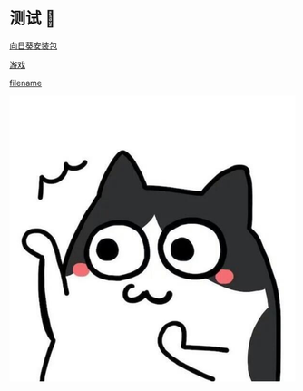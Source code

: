 # 测试 :100:

[向日葵安装包](https://onclick9927.github.io/WooLocalization/_media/AweSun_15.8.5.21451_x64.exe)


[游戏](https://onclick9927.github.io/WooLocalization/_media/ShaderGame/index.html)
<!-- [filename](../_media/ShaderGame/index.html ':include :type=iframe width=100% height=800px') -->

[filename](../_media/path-selection.mp4 ':include ')


![tupian](../_media/avatar.jpg)
